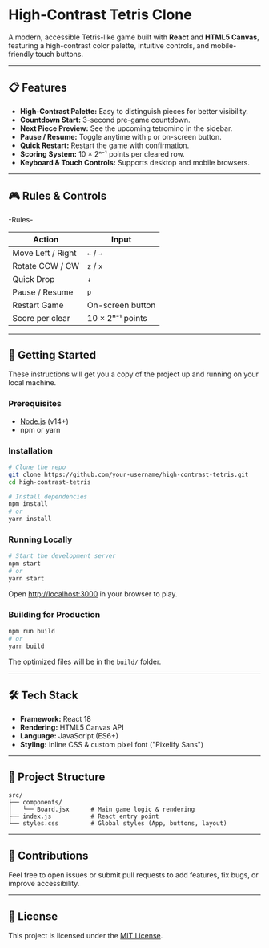 # High-Contrast Tetris Clone

A modern, accessible Tetris-like game built with **React** and **HTML5 Canvas**, featuring a high-contrast color palette, intuitive controls, and mobile-friendly touch buttons.

---

## 📋 Features

- **High-Contrast Palette:** Easy to distinguish pieces for better visibility.
- **Countdown Start:** 3-second pre-game countdown.
- **Next Piece Preview:** See the upcoming tetromino in the sidebar.
- **Pause / Resume:** Toggle anytime with `p` or on-screen button.
- **Quick Restart:** Restart the game with confirmation.
- **Scoring System:** 10 × 2ⁿ⁻¹ points per cleared row.
- **Keyboard & Touch Controls:** Supports desktop and mobile browsers.

---

## 🎮 Rules & Controls

-Rules-

| Action            | Input            |
| ----------------- | ---------------- |
| Move Left / Right | `←` / `→`        |
| Rotate CCW / CW   | `z` / `x`        |
| Quick Drop        | `↓`              |
| Pause / Resume    | `p`              |
| Restart Game      | On-screen button |
| Score per clear   | 10 × 2ⁿ⁻¹ points |

---

## 🚀 Getting Started

These instructions will get you a copy of the project up and running on your local machine.

### Prerequisites

- [Node.js](https://nodejs.org/) (v14+)
- npm or yarn

### Installation

```bash
# Clone the repo
git clone https://github.com/your-username/high-contrast-tetris.git
cd high-contrast-tetris

# Install dependencies
npm install
# or
yarn install
```

### Running Locally

```bash
# Start the development server
npm start
# or
yarn start
```

Open [http://localhost:3000](http://localhost:3000) in your browser to play.

### Building for Production

```bash
npm run build
# or
yarn build
```

The optimized files will be in the `build/` folder.

---

## 🛠️ Tech Stack

- **Framework:** React 18
- **Rendering:** HTML5 Canvas API
- **Language:** JavaScript (ES6+)
- **Styling:** Inline CSS & custom pixel font ("Pixelify Sans")

---

## 📁 Project Structure

```
src/
├── components/
│   └── Board.jsx      # Main game logic & rendering
├── index.js           # React entry point
└── styles.css         # Global styles (App, buttons, layout)
```

---

## 🎉 Contributions

Feel free to open issues or submit pull requests to add features, fix bugs, or improve accessibility.

---

## 📜 License

This project is licensed under the [MIT License](LICENSE).
